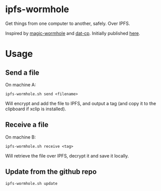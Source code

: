 # ipfs-wormhole

Get things from one computer to another, safely. Over IPFS.

Inspired by [magic-wormhole](https://github.com/warner/magic-wormhole) and
[dat-cp](https://github.com/tom-james-watson/dat-cp). Initially published
[here](https://www.reddit.com/r/ipfs/comments/9yyqi1/dat_dcpstyle_functionality_for_encrypted_assets/?utm_source=reddit-android).

# Usage

## Send a file

On machine A:

```
ipfs-wormhole.sh send <filename>
```

Will encrypt and add the file to IPFS, and output a tag (and copy it to the
clipboard if xclip is installed).

## Receive a file

On machine B:

```
ipfs-wormhole.sh receive <tag>
```

Will retrieve the file over IPFS, decrypt it and save it locally.

## Update from the github repo

```
ipfs-wormhole.sh update
```
